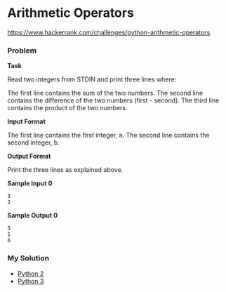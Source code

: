 # Arithmetic Operators

https://www.hackerrank.com/challenges/python-arithmetic-operators

### Problem

**Task**

Read two integers from STDIN and print three lines where:

The first line contains the sum of the two numbers.
The second line contains the difference of the two numbers (first - second).
The third line contains the product of the two numbers.

**Input Format**

The first line contains the first integer, a. The second line contains the second integer, b.

**Output Format**

Print the three lines as explained above.

**Sample Input 0**
```
3
2
```

**Sample Output 0**
```
5
1
6
```

### My Solution

- [Python 2](python2.py)
- [Python 3](python3.py)